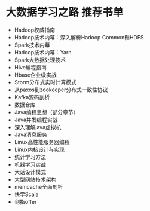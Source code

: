 # 大数据学习之路 推荐书单
- Hadoop权威指南
- Hadoop技术内幕：深入解析Hadoop Common和HDFS
- Spark技术内幕
- Hadoop技术内幕：Yarn
- Spark大数据处理技术
- Hive编程指南
- Hbase企业级实战
- Storm分布式实时计算模式
- 从paxos到zookeeper分布式一致性协议
- Kafka源码剖析
- 数据仓库
- Java编程思想（部分章节）
- Java并发编程实战
- 深入理解java虚拟机
- Java消息服务
- Linux高性能服务器编程
- Linux内核设计与实现
- 统计学习方法
- 机器学习实战
- 大话设计模式
- 大型网站技术架构
- memcache全面剖析
- 快学Scala
- 剑指offer
